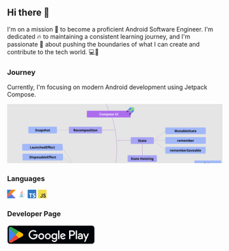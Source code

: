 <!-- markdownlint-disable MD001 MD026 -->
<!-- markdownlint-disable MD001 MD033 -->

## Hi there 👋<br>
I'm on a mission 🚀 to become a proficient Android Software Engineer. I'm dedicated 🔥 to maintaining a consistent learning journey, and I'm passionate 🌟 about pushing the boundaries of what I can create and contribute to the tech world. 💻📱

<!-- [![indramahkota.info](https://img.shields.io/static/v1?label=indramahkota.info&message=%20&color=yellow&logo=&style=flat&logoColor=white)](https://indramahkota.info/)
[![gitlab.com/indramahkota](https://img.shields.io/static/v1?label=gitlab.com/indramahkota&message=%20&color=orange&logo=&style=flat&logoColor=white)](https://gitlab.com/indramahkota) -->

### Journey
<div>
<p>Currently, I'm focusing on modern Android development using Jetpack Compose.</p>
<a href="https://github.com/skydoves/android-developer-roadmap">
  <img src="https://raw.githubusercontent.com/indramahkota/indramahkota.github.io/master/assets/githubs/android_roadmap.png" />
</a>
</div>

<!-- ### Language and Tools

<div align="center">
<a href="https://wakatime.com/@indramahkota" target="_blank" >
  <img align="left" src="https://wakatime.com/share/@indramahkota/d7610d6a-24a1-468e-b1ef-09090ff18884.svg" width="45%" />
</a>
<a href="https://wakatime.com/@indramahkota" target="_blank" >
  <img align="right" src="https://wakatime.com/share/@indramahkota/8196378c-aa65-4636-8436-6f3125a94ac8.svg" width="45%" />
</a>
</div> -->

### Languages

<code><img height="20" src="https://raw.githubusercontent.com/indramahkota/indramahkota.github.io/master/assets/githubs/brandlogo/kotlin.png"></code>
<code><img height="20" src="https://raw.githubusercontent.com/indramahkota/indramahkota.github.io/master/assets/githubs/brandlogo/java.png"></code>
<code><img height="20" src="https://raw.githubusercontent.com/indramahkota/indramahkota.github.io/master/assets/githubs/brandlogo/typescript.png"></code>
<code><img height="20" src="https://raw.githubusercontent.com/indramahkota/indramahkota.github.io/master/assets/githubs/brandlogo/javascript.png"></code>
<!-- <code><img height="20" src="https://raw.githubusercontent.com/indramahkota/indramahkota.github.io/master/assets/githubs/brandlogo/nodejs.png"></code>
<code><img height="20" src="https://raw.githubusercontent.com/indramahkota/indramahkota.github.io/master/assets/githubs/brandlogo/html5.png"></code>
<code><img height="20" src="https://raw.githubusercontent.com/indramahkota/indramahkota.github.io/master/assets/githubs/brandlogo/css3.png"></code>
<code><img height="20" src="https://raw.githubusercontent.com/indramahkota/indramahkota.github.io/master/assets/githubs/brandlogo/sass.png"></code> -->

<!-- ![stats](https://github-readme-stats-eight-theta.vercel.app/api?username=indramahkota&show_icons=true&include_all_commits=true&count_private=true&theme=dracula) -->

<!-- <p align="left">
<a href="https://github.com/indramahkota">
  <img height="180em" src="https://github-readme-stats.vercel.app/api?username=indramahkota&show_icons=true&theme=dracula&include_all_commits=true&count_private=true"/>
</a>
</p> -->

<!-- [![Top Langs](https://github-readme-stats.vercel.app/api/top-langs/?username=indramahkota&layout=compact&theme=dracula)](https://github.com/anuraghazra/github-readme-stats) -->

### Developer Page
<!-- [![Google Play](https://github.com/indramahkota/indramahkota-private/assets/34052126/54bb9854-a072-4bb1-acb1-0307ed8e3276)](https://play.google.com/store/apps/dev?id=5432933310816228582) -->
<a href="https://play.google.com/store/apps/dev?id=5432933310816228582">
  <img src="https://raw.githubusercontent.com/indramahkota/indramahkota.github.io/master/assets/githubs/google_play.png" height="44px"/>
</a>

